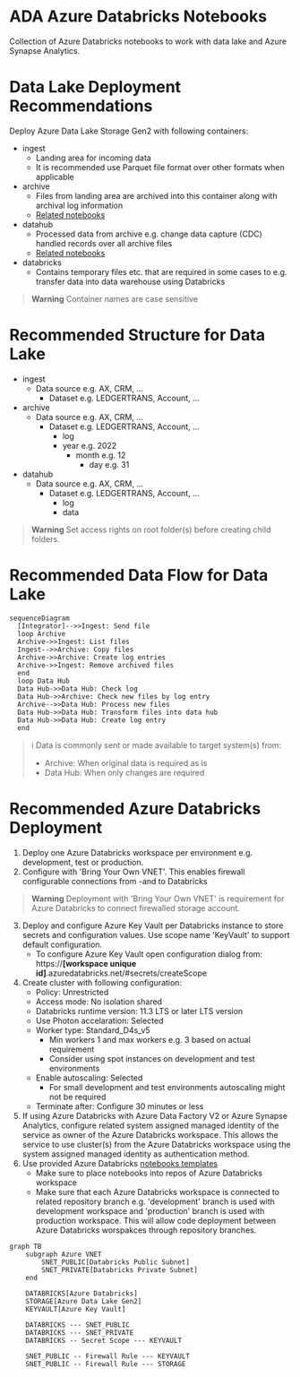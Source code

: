 # ADA Azure Databricks Notebooks
Collection of Azure Databricks notebooks to work with data lake and Azure Synapse Analytics.

# Data Lake Deployment Recommendations
Deploy Azure Data Lake Storage Gen2 with following containers:
- ingest
  - Landing area for incoming data
  - It is recommended use Parquet file format over other formats when applicable
- archive
  - Files from landing area are archived into this container along with archival log information
  - [Related notebooks](https://github.com/Qivada/ADA/tree/main/AzureDatabricks/__Library/FromIngestToArchive)
- datahub
  - Processed data from archive e.g. change data capture (CDC) handled records over all archive files
  - [Related notebooks](https://github.com/Qivada/ADA/tree/main/AzureDatabricks/__Library/FromArchiveToDatabricks)
- databricks
  - Contains temporary files etc. that are required in some cases to e.g. transfer data into data warehouse using Databricks

> **Warning**
> Container names are case sensitive

# Recommended Structure for Data Lake
- ingest
  - Data source e.g. AX, CRM, ...
    - Dataset e.g. LEDGERTRANS, Account, ...
- archive
  - Data source e.g. AX, CRM, ...
    - Dataset e.g. LEDGERTRANS, Account, ...
      - log
      - year e.g. 2022
        - month e.g. 12
          - day e.g. 31
- datahub
  - Data source e.g. AX, CRM, ...
    - Dataset e.g. LEDGERTRANS, Account, ...
      - log
      - data

> **Warning**
> Set access rights on root folder(s) before creating child folders.

# Recommended Data Flow for Data Lake
~~~mermaid
sequenceDiagram
  [Integrator]-->>Ingest: Send file
  loop Archive
  Archive->>Ingest: List files
  Ingest-->>Archive: Copy files
  Archive->>Archive: Create log entries
  Archive->>Ingest: Remove archived files
  end
  loop Data Hub
  Data Hub->>Data Hub: Check log
  Data Hub->>Archive: Check new files by log entry
  Archive-->>Data Hub: Process new files
  Data Hub->>Data Hub: Transform files into data hub
  Data Hub->>Data Hub: Create log entry
  end
~~~

> :information_source:
Data is commonly sent or made available to target system(s) from:
> - Archive: When original data is required as is
> - Data Hub: When only changes are required

# Recommended Azure Databricks Deployment
1. Deploy one Azure Databricks workspace per environment e.g. development, test or production.
2. Configure with 'Bring Your Own VNET'. This enables firewall configurable connections from -and to Databricks
> **Warning**
> Deployment with 'Bring Your Own VNET' is requirement for Azure Databricks to connect firewalled storage account.
3. Deploy and configure Azure Key Vault per Databricks instance to store secrets and configuration values. Use scope name 'KeyVault' to support default configuration.
   - To configure Azure Key Vault open configuration dialog from: https://**[workspace unique id]**.azuredatabricks.net/#secrets/createScope
4. Create cluster with following configuration:
   - Policy: Unrestricted
   - Access mode: No isolation shared
   - Databricks runtime version: 11.3 LTS or later LTS version
   - Use Photon accelaration: Selected
   - Worker type: Standard_D4s_v5
     - Min workers 1 and max workers e.g. 3 based on actual requirement
     - Consider using spot instances on development and test environments
   - Enable autoscaling: Selected
     - For small development and test environments autoscaling might not be required
   - Terminate after: Configure 30 minutes or less
5. If using Azure Databricks with Azure Data Factory V2 or Azure Synapse Analytics, configure related system assigned managed identity of the service as owner of the Azure Databricks workspace. This allows the service to use cluster(s) from the Azure Databricks workspace using the system assigned managed identity as authentication method.
6. Use provided Azure Databricks [notebooks templates](https://github.com/Qivada/ADA/tree/main/AzureDatabricks/__Library)
   - Make sure to place notebooks into repos of Azure Databricks workspace
   - Make sure that each Azure Databricks workspace is connected to related repository branch e.g. 'development' branch is used with development workspace and 'production' branch is used with production workspace. This will allow code deployment between Azure Databricks worspakces through repository branches.

~~~mermaid
graph TB
    subgraph Azure VNET
        SNET_PUBLIC[Databricks Public Subnet]
        SNET_PRIVATE[Databricks Private Subnet]
    end
    
    DATABRICKS[Azure Databricks]
    STORAGE[Azure Data Lake Gen2]
    KEYVAULT[Azure Key Vault]
    
    DATABRICKS --- SNET_PUBLIC
    DATABRICKS --- SNET_PRIVATE
    DATABRICKS -- Secret Scope --- KEYVAULT
    
    SNET_PUBLIC -- Firewall Rule --- KEYVAULT
    SNET_PUBLIC -- Firewall Rule --- STORAGE
    
    
    
~~~
